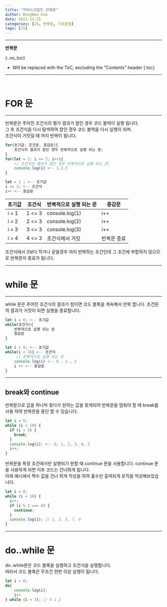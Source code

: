 ```yaml
---
title: "자바스크립트 반복문"
author: DongWoo Kim
date: 2021-11-25
categories: [JS, 반복문, 기초문법]
tags: [JS]
---
```


---
**반복문**

{:.no_toc}

* Will be replaced with the ToC, excluding the "Contents" header
{:toc}
---

<br/>

# **FOR 문**
---
반복문은 주어진 조건식의 평가 결과가 참인 경우 코드 블럭이 실행 됩니다.<br>
그 후 조건식을 다시 탐색하여 참인 경우 코드 블럭을 다시 실행이 되며.<br>
조건식이 거짓일 때 까지 반복이 됩니다.<br>

```js
for(초기값; 조건문, 증감문){
    조건식의 결과가 참인 경우 반복적으로 실행 되는 문;
}
for(let = 1; i <= 3; i++){
    // 조건식의 결과가 참인 경우 반복적으로 실행 되는 문;
    console.log(i) <-- 1,2,3 
}

let = 1 ; <-- 초기값
i <= 3; <-- 조건식
i++ <-- 증감문
```

|초기값|조건식|반복적으로 실행 되는 문|증감문|
|---|---|---|---|
|i = 1| 1 <= 3 |console.log(1)| i++ |
|i = 2| 2 <= 3 |console.log(2)| i++ |
|i = 3| 3 <= 3 |console.log(3)| i++ |
|i = 4| 4 <= 3 | 조건식에서 거짓 | 반복문 종료|

조건식에서 3보다 작거나 같을경우 까지 반복하는 조건인데
그 조건에 부합하지 않으므로 반복문이 종료가 됩니다.

---

# **while 문**

---
while 문은 주어진 조건식의 결과가 참이면 코드 블록을 계속해서 
반복 합니다. 조건문의 결과가 거짓이 되면 실행을 종료합니다.

```js
let i = 0; <-- 초기값
while(조건식){
    반복적으로 실행 되는 문
    증감문
}

let i = 0; <-- 초기값
while(i < 3){ <-- 조건식
     // 반복적으로 실행 되는 문
    console.log(i) <-- 0 , 1 , 2
    i ++ <-- 증감문
}


```

---
## break와 continue
반복문으로 값을 하나씩 찾다가 원하는 값을 찾게되어 반복문을 멈춰야 할 때 
break를 사용 하여 반복문을 중단 할 수 있습니다.
```js
let i = 0;
while (i < 10) {
  if (i > 5) {
    break;
  }
  console.log(i); <-- 0, 1, 2, 3, 4, 5
  i++;
}
```
반복문을 특정 조건에서만 실행되기 원할 때 continue 문을 사용합니다.
continue 문을 사용하게 되면 이후 코드는 건너뛰게 됩니다.<br>
아래 예시에서 짝수 값을 건너 뛰게 작성을 하여 홀수만 출력되게 로직을 작성해보았습니다. 
```js
let i = 0;
while (i < 10) {
  i++;
  if (i % 2 === 0) {
    continue;
  }
  console.log(i); // 1, 3, 5, 7, 9
}
```

---

# **do..while 문**
do..while문은 코드 블록을 실행하고 조건식을 실행합니다.<br>
따라서 코드 블록은 무조건 한번 이상 실행이 됩니다.<br>

```js
let i = 0;
do{
    console.log(i);
    i++
} while (i < 3); // 0 1 2

```